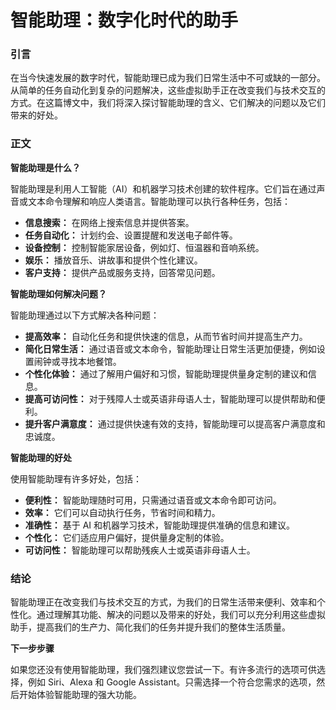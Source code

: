 # 智能助理：数字化时代的助手

### 引言

在当今快速发展的数字时代，智能助理已成为我们日常生活中不可或缺的一部分。从简单的任务自动化到复杂的问题解决，这些虚拟助手正在改变我们与技术交互的方式。在这篇博文中，我们将深入探讨智能助理的含义、它们解决的问题以及它们带来的好处。

### 正文

**智能助理是什么？**

智能助理是利用人工智能（AI）和机器学习技术创建的软件程序。它们旨在通过声音或文本命令理解和响应人类语言。智能助理可以执行各种任务，包括：

- **信息搜索：** 在网络上搜索信息并提供答案。
- **任务自动化：** 计划约会、设置提醒和发送电子邮件等。
- **设备控制：** 控制智能家居设备，例如灯、恒温器和音响系统。
- **娱乐：** 播放音乐、讲故事和提供个性化建议。
- **客户支持：** 提供产品或服务支持，回答常见问题。

**智能助理如何解决问题？**

智能助理通过以下方式解决各种问题：

- **提高效率：** 自动化任务和提供快速的信息，从而节省时间并提高生产力。
- **简化日常生活：** 通过语音或文本命令，智能助理让日常生活更加便捷，例如设置闹钟或寻找本地餐馆。
- **个性化体验：** 通过了解用户偏好和习惯，智能助理提供量身定制的建议和信息。
- **提高可访问性：** 对于残障人士或英语非母语人士，智能助理可以提供帮助和便利。
- **提升客户满意度：** 通过提供快速有效的支持，智能助理可以提高客户满意度和忠诚度。

**智能助理的好处**

使用智能助理有许多好处，包括：

- **便利性：** 智能助理随时可用，只需通过语音或文本命令即可访问。
- **效率：** 它们可以自动执行任务，节省时间和精力。
- **准确性：** 基于 AI 和机器学习技术，智能助理提供准确的信息和建议。
- **个性化：** 它们适应用户偏好，提供量身定制的体验。
- **可访问性：** 智能助理可以帮助残疾人士或英语非母语人士。

### 结论

智能助理正在改变我们与技术交互的方式，为我们的日常生活带来便利、效率和个性化。通过理解其功能、解决的问题以及带来的好处，我们可以充分利用这些虚拟助手，提高我们的生产力、简化我们的任务并提升我们的整体生活质量。

**下一步步骤**

如果您还没有使用智能助理，我们强烈建议您尝试一下。有许多流行的选项可供选择，例如 Siri、Alexa 和 Google Assistant。只需选择一个符合您需求的选项，然后开始体验智能助理的强大功能。
